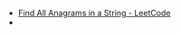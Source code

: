 - [Find All Anagrams in a String - LeetCode](https://leetcode.com/problems/find-all-anagrams-in-a-string/description/)
- 